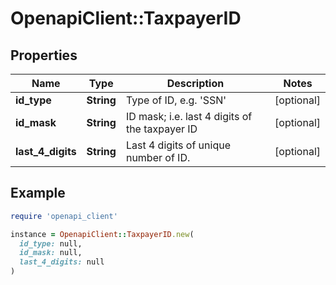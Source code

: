 # OpenapiClient::TaxpayerID

## Properties

| Name | Type | Description | Notes |
| ---- | ---- | ----------- | ----- |
| **id_type** | **String** | Type of ID, e.g. &#39;SSN&#39; | [optional] |
| **id_mask** | **String** | ID mask; i.e. last 4 digits of the taxpayer ID | [optional] |
| **last_4_digits** | **String** | Last 4 digits of unique number of ID. | [optional] |

## Example

```ruby
require 'openapi_client'

instance = OpenapiClient::TaxpayerID.new(
  id_type: null,
  id_mask: null,
  last_4_digits: null
)
```


